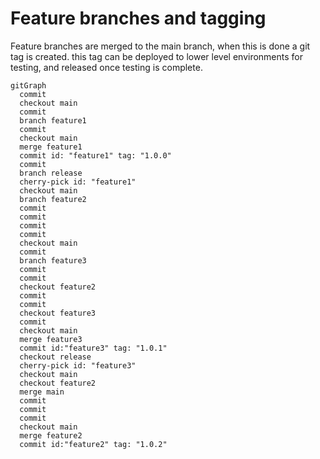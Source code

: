 # Feature branches and tagging

Feature branches are merged to the main branch, when this is done a git tag is created. this tag can be deployed to lower level environments for testing, and released once testing is complete.

```mermaid
gitGraph
  commit
  checkout main
  commit
  branch feature1
  commit
  checkout main
  merge feature1
  commit id: "feature1" tag: "1.0.0"
  commit
  branch release
  cherry-pick id: "feature1"
  checkout main
  branch feature2
  commit
  commit
  commit
  commit
  checkout main
  commit
  branch feature3
  commit
  commit
  checkout feature2
  commit
  commit
  checkout feature3
  commit
  checkout main
  merge feature3
  commit id:"feature3" tag: "1.0.1"
  checkout release
  cherry-pick id: "feature3"
  checkout main
  checkout feature2
  merge main
  commit
  commit
  commit
  checkout main
  merge feature2
  commit id:"feature2" tag: "1.0.2"

```